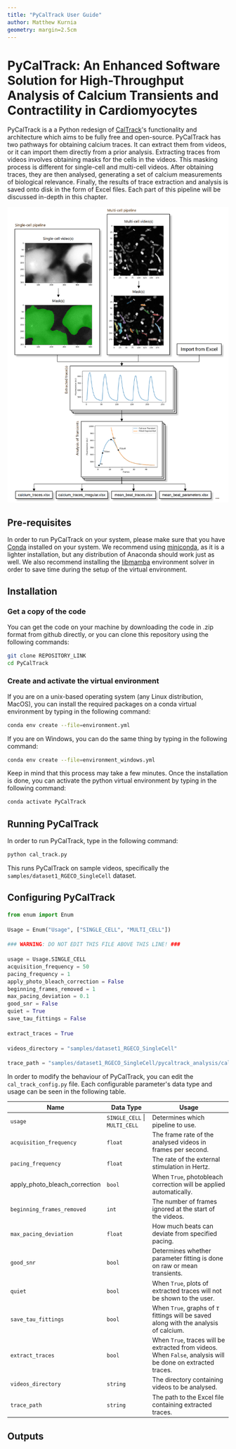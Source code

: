 ```yaml
---
title: "PyCalTrack User Guide"
author: Matthew Kurnia
geometry: margin=2.5cm
---
```


# PyCalTrack: An Enhanced Software Solution for High-Throughput Analysis of Calcium Transients and Contractility in Cardiomyocytes

PyCalTrack is a a Python redesign of [CalTrack](https://github.com/ToepferLab/CalTrack)'s functionality and architecture which aims to be fully free and open-source. PyCalTrack has two pathways for obtaining calcium traces. It can extract them from videos, or it can import them directly from a prior analysis. Extracting traces from videos involves obtaining masks for the cells in the videos. This masking process is different for single-cell and multi-cell videos. After obtaining traces, they are then analysed, generating a set of calcium measurements of biological relevance. Finally, the results of trace extraction and analysis is saved onto disk in the form of Excel files. Each part of this pipeline will be discussed in-depth in this chapter.

![PyCalTrack's analysis pipeline.](pipeline.png)

## Pre-requisites

In order to run PyCalTrack on your system, please make sure that you have [Conda](https://anaconda.org/) installed on your system. We recommend using [miniconda](https://docs.anaconda.com/free/miniconda/index.html), as it is a lighter installation, but any distribution of Anaconda should work just as well. We also recommend installing the [libmamba](https://www.anaconda.com/blog/a-faster-conda-for-a-growing-community) environment solver in order to save time during the setup of the virtual environment.

## Installation

### Get a copy of the code

You can get the code on your machine by downloading the code in .zip format from github directly, or you can clone this repository using the following commands:

```bash
git clone REPOSITORY_LINK
cd PyCalTrack
```

### Create and activate the virtual environment

If you are on a unix-based operating system (any Linux distribution, MacOS), you can install the required packages on a conda virtual environment by typing in the following command:

```bash
conda env create --file=environment.yml
```

If you are on Windows, you can do the same thing by typing in the following command:

```bash
conda env create --file=environment_windows.yml
```

Keep in mind that this process may take a few minutes. Once the installation is done, you can activate the python virtual environment by typing in the following command:

```bash
conda activate PyCalTrack
```

## Running PyCalTrack

In order to run PyCalTrack, type in the following command:

```bash
python cal_track.py
```

This runs PyCalTrack on sample videos, specifically the `samples/dataset1_RGECO_SingleCell` dataset.

## Configuring PyCalTrack

```python
from enum import Enum

Usage = Enum("Usage", ["SINGLE_CELL", "MULTI_CELL"])

### WARNING: DO NOT EDIT THIS FILE ABOVE THIS LINE! ###

usage = Usage.SINGLE_CELL
acquisition_frequency = 50
pacing_frequency = 1
apply_photo_bleach_correction = False
beginning_frames_removed = 1
max_pacing_deviation = 0.1
good_snr = False
quiet = True
save_tau_fittings = False

extract_traces = True

videos_directory = "samples/dataset1_RGECO_SingleCell"

trace_path = "samples/dataset1_RGECO_SingleCell/pycaltrack_analysis/calcium_traces.xlsx"
```

In order to modify the behaviour of PyCalTrack, you can edit the `cal_track_config.py` file. Each configurable parameter's data type and usage can be seen in the following table.

| Name                          | Data Type                     | Usage                                                                                                       |
| ----------------------------- | ----------------------------- | ----------------------------------------------------------------------------------------------------------- |
| `usage`                       | `SINGLE_CELL` \| `MULTI_CELL` | Determines which pipeline to use.                                                                           |
| `acquisition_frequency`       | `float`                       | The frame rate of the analysed videos in frames per second.                                                 |
| `pacing_frequency`            | `float`                       | The rate of the external stimulation in Hertz.                                                              |
| apply_photo_bleach_correction | `bool`                        | When `True`, photobleach correction will be applied automatically.                                          |
| `beginning_frames_removed`    | `int`                         | The number of frames ignored at the start of the videos.                                                    |
| `max_pacing_deviation`        | `float`                       | How much beats can deviate from specified pacing.                                                           |
| `good_snr`                    | `bool`                        | Determines whether parameter fitting is done on raw or mean transients.                                     |
| `quiet`                       | `bool`                        | When `True`, plots of extracted traces will not be shown to the user.                                       |
| `save_tau_fittings`           | `bool`                        | When `True`, graphs of $\tau$ fittings will be saved along with the analysis of calcium.                    |
| `extract_traces`              | `bool`                        | When `True`, traces will be extracted from videos. When `False`, analysis will be done on extracted traces. |
| `videos_directory`            | `string`                      | The directory containing videos to be analysed.                                                             |
| `trace_path`                  | `string`                      | The path to the Excel file containing extracted traces.                                                     |

## Outputs
